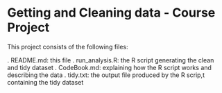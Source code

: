 # Getting and Cleaning data - Course Project

This project consists of the following files:

. README.md: this file
. run_analysis.R: the R script generating the clean and tidy dataset
. CodeBook.md: explaining how the R script works and describing the data
. tidy.txt: the output file produced by the R scrip,t containing the tidy dataset
